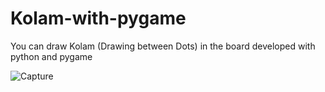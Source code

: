 # Kolam-with-pygame
You can draw Kolam (Drawing between Dots) in the board developed with python and pygame

![Capture](https://user-images.githubusercontent.com/53760997/123540698-f2c72580-d75d-11eb-8ea3-0d260eecaab3.PNG)
